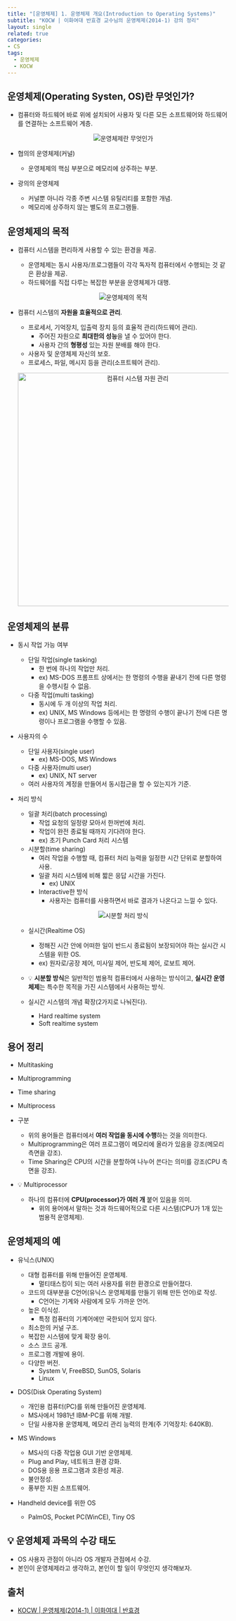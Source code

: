```yaml
---
title: "[운영체제] 1. 운영체제 개요(Introduction to Operating Systems)"
subtitle: "KOCW | 이화여대 반효경 교수님의 운영체제(2014-1) 강의 정리"
layout: single
related: true
categories:
- CS
tags:
  - 운영체제
  - KOCW
---
```

 
## 운영체제(Operating Systen, OS)란 무엇인가?
- 컴퓨터와 하드웨어 바로 위에 설치되어 사용자 및 다른 모든 소프트웨어와 하드웨어를 연결하는 소프트웨어 계층.

  <p align="center"><img src="https://user-images.githubusercontent.com/76505625/125147209-d6b38300-e164-11eb-9951-026dc93c4d7b.png" alt="운영체제란 무엇인가"></p>
  
- 협의의 운영체제(커널)
  - 운영체제의 핵심 부분으로 메모리에 상주하는 부분.
- 광의의 운영체제
  - 커널뿐 아니라 각종 주변 시스템 유틸리티를 포함한 개념.
  - 메모리에 상주하지 않는 별도의 프로그램들.

## 운영체제의 목적
- 컴퓨터 시스템을 편리하게 사용할 수 있는 환경을 제공.
  - 운영체제는 동시 사용자/프로그램들이 각각 독자적 컴퓨터에서 수행되는 것 같은 환상을 제공.
  - 하드웨어를 직접 다루는 복잡한 부분을 운영체제가 대행.

  <p align="center"><img src="https://user-images.githubusercontent.com/76505625/125147069-20e83480-e164-11eb-812c-f509fa062cf9.png" alt="운영체제의 목적"></p>
  
- 컴퓨터 시스템의 **자원을 효율적으로 관리**.
  - 프로세서, 기억장치, 입출력 장치 등의 효율적 관리(하드웨어 관리).
    - 주어진 자원으로 **최대한의 성능**을 낼 수 있어야 한다.
    - 사용자 간의 **형평성** 있는 자원 분배를 해야 한다.
  - 사용자 및 운영체제 자신의 보호.
  - 프로세스, 파일, 메시지 등을 관리(소프트웨어 관리).
  
  <p align="center"><img src="https://user-images.githubusercontent.com/76505625/125149327-7ed04880-e173-11eb-9eda-722c5f6379f8.png" width="530" alt="컴퓨터 시스템 자원 관리"></p>

## 운영체제의 분류
- 동시 작업 가능 여부
  - 단일 작업(single tasking)
    - 한 번에 하나의 작업만 처리.
    - ex) MS-DOS 프롬프트 상에서는 한 명령의 수행을 끝내기 전에 다른 명령을 수행시킬 수 없음.
  - 다중 작업(multi tasking)
    - 동시에 두 개 이상의 작업 처리.
    - ex) UNIX, MS Windows 등에서는 한 명령의 수행이 끝나기 전에 다른 명령이나 프로그램을 수행할 수 있음.

- 사용자의 수
  - 단일 사용자(single user)
    - ex) MS-DOS, MS Windows
  - 다중 사용자(multi user)
    - ex) UNIX, NT server 
  - 여러 사용자의 계정을 만들어서 동시접근을 할 수 있는지가 기준.

- 처리 방식
  - 일괄 처리(batch processing)
    - 작업 요청의 일정량 모아서 한꺼번에 처리.
    - 작업이 완전 종료될 때까지 기다려야 한다.
    - ex) 초기 Punch Card 처리 시스템
  - 시분할(time sharing)
    - 여러 작업을 수행할 때, 컴퓨터 처리 능력을 일정한 시간 단위로 분할하여 사용.
    - 일괄 처리 시스템에 비해 짧은 응답 시간을 가진다.
      - ex) UNIX
    - Interactive한 방식
      - 사용자는 컴퓨터를 사용하면서 바로 결과가 나온다고 느낄 수 있다.

  <p align="center"><img src="https://user-images.githubusercontent.com/76505625/125147740-15970800-e168-11eb-958c-26ac375010b1.png" alt="시분할 처리 방식"></p>
  
  - 실시간(Realtime OS)
    - 정해진 시간 안에 어떠한 일이 반드시 종료됨이 보장되어야 하는 실시간 시스템을 위한 OS.
    - ex) 원자로/공장 제어, 미사일 제어, 반도체 제어, 로보트 제어.

  - 💡 **시분할 방식**은 일반적인 범용적 컴퓨터에서 사용하는 방식이고, **실시간 운영체제**는 특수한 목적을 가진 시스템에서 사용하는 방식.

  - 실시간 시스템의 개념 확장(2가지로 나눠진다).
    - Hard realtime system
    - Soft realtime system

## 용어 정리
- Multitasking
- Multiprogramming
- Time sharing
- Multiprocess  

- 구분
  - 위의 용어들은 컴퓨터에서 **여러 작업을 동시에 수행**하는 것을 의미한다.
  - Multiprogramming은 여러 프로그램이 메모리에 올라가 있음을 강조(메모리 측면을 강조).
  - Time Sharing은 CPU의 시간을 분할하여 나누어 쓴다는 의미를 강조(CPU 측면을 강조).

- 💡 Multiprocessor
  - 하나의 컴퓨터에 **CPU(processor)가 여러 개** 붙어 있음을 의미.
    - 위의 용어에서 말하는 것과 하드웨어적으로 다른 시스템(CPU가 1개 있는 범용적 운영체제).

## 운영체제의 예
- 유닉스(UNIX)
  - 대형 컴퓨터를 위해 만들어진 운영체제.
    - 멀티태스킹이 되는 여러 사용자를 위한 환경으로 만들어졌다.
  - 코드의 대부분을 C언어(유닉스 운영체제를 만들기 위해 만든 언어)로 작성.
    - C언어는 기계와 사람에게 모두 가까운 언어.  
  - 높은 이식성.
    - 특정 컴퓨터의 기계어에만 국한되어 있지 않다.
  - 최소한의 커널 구조.
  - 복잡한 시스템에 맞게 확장 용이.
  - 소스 코드 공개.
  - 프로그램 개발에 용이.
  - 다양한 버전.
    - System V, FreeBSD, SunOS, Solaris
    - Linux

- DOS(Disk Operating System)
  - 개인용 컴퓨터(PC)를 위해 만들어진 운영체제.
  - MS사에서 1981년 IBM-PC를 위해 개발.
  - 단일 사용자용 운영체제, 메모리 관리 능력의 한계(주 기억장치: 640KB).
- MS Windows
  - MS사의 다중 작업용 GUI 기반 운영체제.
  - Plug and Play, 네트워크 환경 강화.
  - DOS용 응용 프로그램과 호환성 제공.
  - 불안정성.
  - 풍부한 지원 소프트웨어.

- Handheld device를 위한 OS
  - PalmOS, Pocket PC(WinCE), Tiny OS
  
## 💡 운영체제 과목의 수강 태도
- OS 사용자 관점이 아니라 OS 개발자 관점에서 수강.
- 본인이 운영체제라고 생각하고, 본인이 할 일이 무엇인지 생각해보자.
 
## 출처
- [KOCW | 운영체제(2014-1) | 이화여대 | 반효경](http://www.kocw.net/home/search/kemView.do?kemId=1046323)
